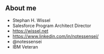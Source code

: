 ##  About me

- Stephan H. Wissel
- Salesforce Program Architect Director
- https://wissel.net
- https://www.linkedin.com/in/notessensei/
- @notessensei
- IBM Veteran
